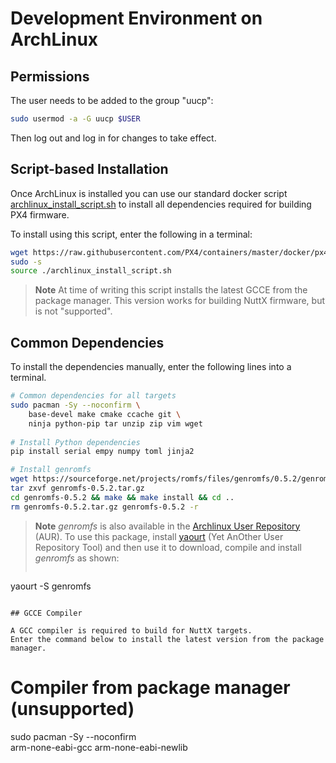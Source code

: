 # Development Environment on ArchLinux

## Permissions

The user needs to be added to the group "uucp":

```sh
sudo usermod -a -G uucp $USER
```

Then log out and log in for changes to take effect.


## Script-based Installation

Once ArchLinux is installed you can use our standard docker script 
[archlinux_install_script.sh](https://github.com/PX4/containers/blob/master/docker/px4-dev/scripts/archlinux_install_script.sh)
to install all dependencies required for building PX4 firmware.

To install using this script, enter the following in a terminal:
```sh
wget https://raw.githubusercontent.com/PX4/containers/master/docker/px4-dev/scripts/archlinux_install_script.sh
sudo -s
source ./archlinux_install_script.sh
```

> **Note** At time of writing this script installs the latest GCCE from the package manager. 
> This version works for building NuttX firmware, but is not "supported". 

<!-- 
> Follow the instructions [below](#gcc-toolchain-installation) to install the supported version.
-->


## Common Dependencies

To install the dependencies manually, enter the following lines into a terminal.

```sh
# Common dependencies for all targets
sudo pacman -Sy --noconfirm \
    base-devel make cmake ccache git \
    ninja python-pip tar unzip zip vim wget
    
# Install Python dependencies
pip install serial empy numpy toml jinja2

# Install genromfs
wget https://sourceforge.net/projects/romfs/files/genromfs/0.5.2/genromfs-0.5.2.tar.gz
tar zxvf genromfs-0.5.2.tar.gz
cd genromfs-0.5.2 && make && make install && cd ..
rm genromfs-0.5.2.tar.gz genromfs-0.5.2 -r 
```

> **Note** *genromfs* is also available in the 
> [Archlinux User Repository](https://aur.archlinux.org/packages/genromfs/) (AUR).
> To use this package, install [yaourt](https://archlinux.fr/yaourt-en) (Yet AnOther User Repository Tool) 
> and then use it to download, compile and install *genromfs* as shown:
> ```sh
  yaourt -S genromfs
  ```

## GCCE Compiler

A GCC compiler is required to build for NuttX targets. 
Enter the command below to install the latest version from the package manager.

```
# Compiler from package manager (unsupported)
sudo pacman -Sy --noconfirm \
    arm-none-eabi-gcc arm-none-eabi-newlib
```